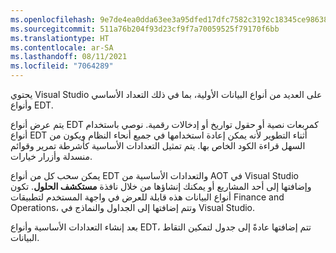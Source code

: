 ```yaml
---
ms.openlocfilehash: 9e7de4ea0dda63ee3a95dfed17dfc7582c3192c18345ce9863829b1e89aa15b9
ms.sourcegitcommit: 511a76b204f93d23cf9f7a70059525f79170f6bb
ms.translationtype: HT
ms.contentlocale: ar-SA
ms.lasthandoff: 08/11/2021
ms.locfileid: "7064289"
---
```

يحتوي Visual Studio على العديد من أنواع البيانات الأولية، بما في ذلك التعداد الأساسي وأنواع EDT.

يتم عرض أنواع EDT كمربعات نصية أو حقول تواريخ أو إدخالات رقمية. نوصي باستخدام أنواع EDT أثناء التطوير لأنه يمكن إعادة استخدامها في جميع أنحاء النظام ويكون من السهل قراءة الكود الخاص بها. يتم تمثيل التعدادات الأساسية كأشرطة تمرير وقوائم منسدلة وأزرار خيارات.

يمكن سحب كل من أنواع EDT والتعدادات الأساسية من AOT في Visual Studio وإضافتها إلى أحد المشاريع أو يمكنك إنشاؤها من خلال نافذة **مستكشف الحلول**. تكون أنواع البيانات هذه قابلة للعرض في واجهة المستخدم لتطبيقات Finance and Operations، وتتم إضافتها إلى الجداول والنماذج في Visual Studio.

بعد إنشاء التعدادات الأساسية وأنواع EDT، تتم إضافتها عادةً إلى جدول لتمكين التقاط البيانات.


